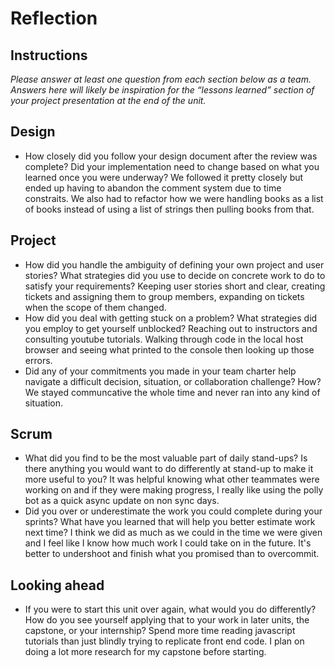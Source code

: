 # Reflection

## Instructions

_Please answer at least one question from each section below as a team. Answers here will likely be inspiration for the “lessons learned” section of your project presentation at the end of the unit._

## Design

* How closely did you follow your design document after the review was complete? Did your implementation need to change based on what you learned once you were underway?
We followed it pretty closely but ended up having to abandon the comment system due to time constraits. We also had to refactor how we were handling books as a list of books instead of using a list of strings then pulling books from that.
## Project

* How did you handle the ambiguity of defining your own project and user stories? What strategies did you use to decide on concrete work to do to
  satisfy your requirements?
  Keeping user stories short and clear, creating tickets and assigning them to group members, expanding on tickets when the scope of them changed.
* How did you deal with getting stuck on a problem? What strategies did you employ to get yourself unblocked?
  Reaching out to instructors and consulting youtube tutorials. Walking through code in the local host browser and seeing what printed to the console then looking up those errors.
* Did any of your commitments you made in your team charter help navigate a difficult decision, situation, or collaboration challenge? How?
  We stayed communcative the whole time and never ran into any kind of situation.

## Scrum

* What did you find to be the most valuable part of daily stand-ups? Is there anything you would want to do differently at stand-up to make it more useful to you?
  It was helpful knowing what other teammates were working on and if they were making progress, I really like using the polly bot as a quick async update on non sync days.
* Did you over or underestimate the work you could complete during your sprints? What have you learned that will help you better estimate work next time?
  I think we did as much as we could in the time we were given and I feel like I know how much work I could take on in the future. It's better to undershoot and finish what you promised than to overcommit.

## Looking ahead

* If you were to start this unit over again, what would you do differently? How do you see yourself applying that to your work in later units, the capstone, or your internship?
  Spend more time reading javascript tutorials than just blindly trying to replicate front end code. I plan on doing a lot more research for my capstone before starting.
